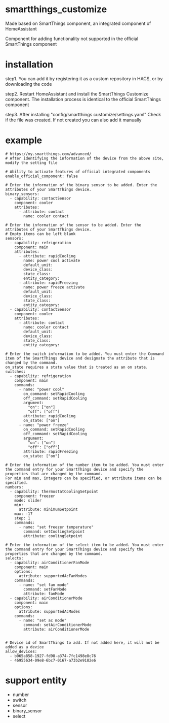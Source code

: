 # smartthings_customize

Made based on SmartThings component, an integrated component of HomeAssistant

Component for adding functionality not supported in the official SmartThings component


# installation

step1. You can add it by registering it as a custom repository in HACS, or by downloading the code

step2. Restart HomeAssistant and install the SmartThings Customize component. The installation process is identical to the official SmartThings component

step3. After installing "config/smartthings customize/settings.yaml" Check if the file was created. If not created you can also add it manually


# example

```
# https://my.smartthings.com/advanced/
# After identifying the information of the device from the above site, modify the setting file

# Ability to activate features of official integrated components
enable_official_component: false

# Enter the information of the binary sensor to be added. Enter the attributes of your SmartThings device.
binary_sensors:
  - capability: contactSensor
    component: cooler
    attributes:
      - attribute: contact
        name: cooler contact

# Enter the information of the sensor to be added. Enter the attributes of your SmartThings device.
# Empty items can be left blank
sensors:
  - capability: refrigeration
    component: main
    attributes:
      - attribute: rapidCooling
        name: power cool activate
        default_unit:
        device_class:
        state_class:
        entity_category:
      - attribute: rapidFreezing
        name: power freeze activate
        default_unit:
        device_class:
        state_class:
        entity_category:
  - capability: contactSensor
    component: cooler
    attributes:
      - attribute: contact
        name: cooler contact
        default_unit:
        device_class:
        state_class:
        entity_category:

# Enter the switch information to be added. You must enter the Command item of the SmartThings device and designate the attribute that is changed by the command.
on_state requires a state value that is treated as an on state.
switches:
  - capability: refrigeration
    component: main
    commands:
      - name: "power cool"
        on_command: setRapidCooling
        off_command: setRapidCooling
        argument:
          "on": ["on"]
          "off": ["off"]
        attribute: rapidCooling
        on_state: ["on"]
      - name: "power freeze"
        on_command: setRapidCooling
        off_command: setRapidCooling
        argument:
          "on": ["on"]
          "off": ["off"]
        attribute: rapidFreezing
        on_state: ["on"]

# Enter the information of the number item to be added. You must enter the command entry for your SmartThings device and specify the properties that are changed by the command.
For min and max, integers can be specified, or attribute items can be specified.
numbers:
  - capability: thermostatCoolingSetpoint
    component: freezer
    mode: slider
    min:
      attribute: minimumSetpoint
    max: -17
    step: 1
    commands:
      - name: "set freezer temperature"
        command: setCoolingSetpoint
        attribute: coolingSetpoint

# Enter the information of the select item to be added. You must enter the command entry for your SmartThings device and specify the properties that are changed by the command.
selects:
  - capability: airConditionerFanMode
    component: main
    options:
      attribute: supportedAcFanModes
    commands:
      - name: "set fan mode"
        command: setFanMode
        attribute: fanMode
  - capability: airConditionerMode
    component: main
    options:
      attribute: supportedAcModes
    commands:
      - name: "set ac mode"
        command: setAirConditionerMode
        attribute: airConditionerMode
    

# Device id of SmartThings to add. If not added here, it will not be added as a device
allow_devices:
  - b065a858-1927-fd98-a374-7fc1498e8c76
  - 46955634-09e8-6bc7-0167-a73b2e9182e6
```

# support entity

- number
- switch
- sensor
- binary_sensor
- select
